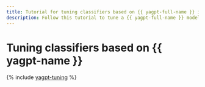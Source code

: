 ```yaml
---
title: Tutorial for tuning classifiers based on {{ yagpt-full-name }} in {{ ml-platform-full-name }}
description: Follow this tutorial to tune a {{ yagpt-full-name }} model on your own examples so it can be more accurate classifying your data.
---
```


# Tuning classifiers based on {{ yagpt-name }}

{% include [yagpt-tuning](../../_tutorials/ml-ai/yagpt-tuning-multilabel.md) %}